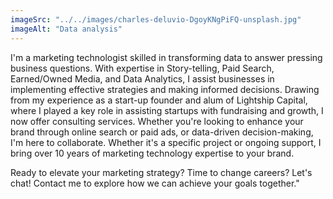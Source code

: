 ```yaml
---
imageSrc: "../../images/charles-deluvio-DgoyKNgPiFQ-unsplash.jpg"
imageAlt: "Data analysis"
---
```

I'm a marketing technologist skilled in transforming data to answer pressing business questions. With expertise in Story-telling, Paid Search, Earned/Owned Media, and Data Analytics, I assist businesses in implementing effective strategies and making informed decisions. Drawing from my experience as a start-up founder and alum of Lightship Capital, where I played a key role in assisting startups with fundraising and growth, I now offer consulting services. Whether you're looking to enhance your brand through online search or paid ads, or data-driven decision-making, I'm here to collaborate. Whether it's a specific project or ongoing support, I bring over 10 years of marketing technology expertise to your brand.

Ready to elevate your marketing strategy? Time to change careers? Let's chat! Contact me to explore how we can achieve your goals together."


<!--Photo by <a href="https://unsplash.com/@charlesdeluvio?utm_source=unsplash&utm_medium=referral&utm_content=creditCopyText" target="_blank" rel="nofollow noopener noreferrer" aria-label="External Link"><u>Charles Deluvio</u></a> on Unsplash
--->